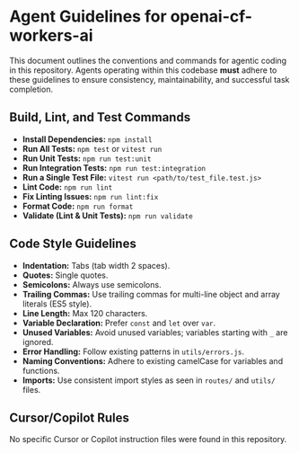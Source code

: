 # Agent Guidelines for openai-cf-workers-ai

This document outlines the conventions and commands for agentic coding in this repository. Agents operating within this codebase **must** adhere to these guidelines to ensure consistency, maintainability, and successful task completion.

## Build, Lint, and Test Commands

- **Install Dependencies:** `npm install`
- **Run All Tests:** `npm test` or `vitest run`
- **Run Unit Tests:** `npm run test:unit`
- **Run Integration Tests:** `npm run test:integration`
- **Run a Single Test File:** `vitest run <path/to/test_file.test.js>`
- **Lint Code:** `npm run lint`
- **Fix Linting Issues:** `npm run lint:fix`
- **Format Code:** `npm run format`
- **Validate (Lint & Unit Tests):** `npm run validate`

## Code Style Guidelines

- **Indentation:** Tabs (tab width 2 spaces).
- **Quotes:** Single quotes.
- **Semicolons:** Always use semicolons.
- **Trailing Commas:** Use trailing commas for multi-line object and array literals (ES5 style).
- **Line Length:** Max 120 characters.
- **Variable Declaration:** Prefer `const` and `let` over `var`.
- **Unused Variables:** Avoid unused variables; variables starting with `_` are ignored.
- **Error Handling:** Follow existing patterns in `utils/errors.js`.
- **Naming Conventions:** Adhere to existing camelCase for variables and functions.
- **Imports:** Use consistent import styles as seen in `routes/` and `utils/` files.

## Cursor/Copilot Rules

No specific Cursor or Copilot instruction files were found in this repository.
